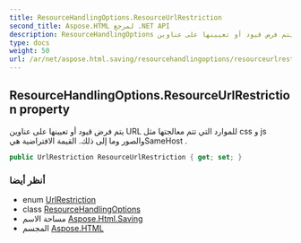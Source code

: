 ```yaml
---
title: ResourceHandlingOptions.ResourceUrlRestriction
second_title: Aspose.HTML لمرجع .NET API
description: ResourceHandlingOptions ملكية. يتم فرض قيود أو تعيينها على عناوين URL للموارد التي تتم معالجتها مثل css و js والصور وما إلى ذلك. القيمة الافتراضية هيSameHost .
type: docs
weight: 50
url: /ar/net/aspose.html.saving/resourcehandlingoptions/resourceurlrestriction/
---
```

## ResourceHandlingOptions.ResourceUrlRestriction property

يتم فرض قيود أو تعيينها على عناوين URL للموارد التي تتم معالجتها مثل css و js والصور وما إلى ذلك. القيمة الافتراضية هيSameHost .

```csharp
public UrlRestriction ResourceUrlRestriction { get; set; }
```

### أنظر أيضا

* enum [UrlRestriction](../../urlrestriction/)
* class [ResourceHandlingOptions](../)
* مساحة الاسم [Aspose.Html.Saving](../../resourcehandlingoptions/)
* المجسم [Aspose.HTML](../../../)


